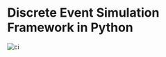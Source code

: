 # Discrete Event Simulation Framework in Python

![ci](https://github.com/github/docs/actions/workflows/python-package.yml/badge.svg)